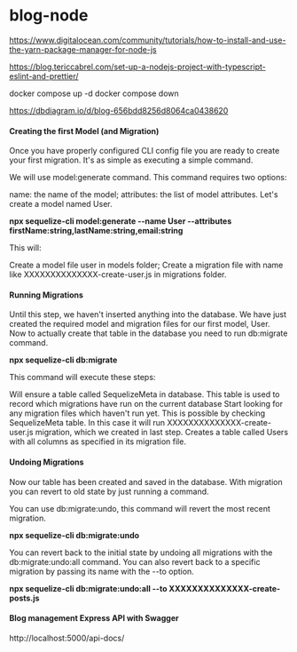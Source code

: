 # blog-node

<!-- Yarn install step-by-step guid -->

https://www.digitalocean.com/community/tutorials/how-to-install-and-use-the-yarn-package-manager-for-node-js

<!-- Eslint and Prettier setup guid -->

https://blog.tericcabrel.com/set-up-a-nodejs-project-with-typescript-eslint-and-prettier/

<!-- Docker run and stop commend -->

docker compose up -d
docker compose down

<!-- DB DIAGRAM URL -->

https://dbdiagram.io/d/blog-656bdd8256d8064ca0438620

<!-- SEQUELIZE MODEL GENERATE -->

<h4> Creating the first Model (and Migration) </h4>
Once you have properly configured CLI config file you are ready to create your first migration. It's as simple as executing a simple command.

We will use model:generate command. This command requires two options:

name: the name of the model;
attributes: the list of model attributes.
Let's create a model named User.

<strong> npx sequelize-cli model:generate --name User --attributes firstName:string,lastName:string,email:string </strong>

This will:

Create a model file user in models folder;
Create a migration file with name like XXXXXXXXXXXXXX-create-user.js in migrations folder.

<!-- RUN SEQUELIZE MIGRATION -->

<h4> Running Migrations </h4>
Until this step, we haven't inserted anything into the database. We have just created the required model and migration files for our first model, User. Now to actually create that table in the database you need to run db:migrate command.

<strong>npx sequelize-cli db:migrate </strong>

This command will execute these steps:

Will ensure a table called SequelizeMeta in database. This table is used to record which migrations have run on the current database
Start looking for any migration files which haven't run yet. This is possible by checking SequelizeMeta table. In this case it will run XXXXXXXXXXXXXX-create-user.js migration, which we created in last step.
Creates a table called Users with all columns as specified in its migration file.

<h4>Undoing Migrations</h4>
Now our table has been created and saved in the database. With migration you can revert to old state by just running a command.

You can use db:migrate:undo, this command will revert the most recent migration.

<strong>npx sequelize-cli db:migrate:undo </strong>

You can revert back to the initial state by undoing all migrations with the db:migrate:undo:all command. You can also revert back to a specific migration by passing its name with the --to option.

<strong>npx sequelize-cli db:migrate:undo:all --to XXXXXXXXXXXXXX-create-posts.js </strong>

<h4>Blog management Express API with Swagger</h4>
http://localhost:5000/api-docs/
